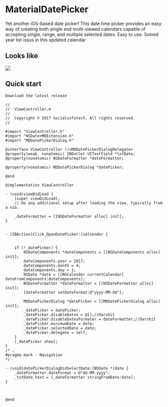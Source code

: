 # MaterialDatePicker

Yet another iOS-based date picker!  This date time picker provides an easy way of creating both single and multi-viewed calendars capable of accepting single, range, and multiple selected dates.  Easy to use. Solved year list issus in this updated calendar



## Looks like

<img src="https://raw.githubusercontent.com/fpt-software/Material-Controls-For-iOS/master/Screenshots/MDDatePicker.gif" />



## Quick start

```
Download the latest release

//
//  ViewController.m
//
//  Copyright © 2017 Socialinfotech. All rights reserved.
//

#import "ViewController.h"
#import "NSDate+MDExtension.h"
#import "MDDatePickerDialog.h"

@interface ViewController ()<MDDatePickerDialogDelegate>
@property(weak, nonatomic) IBOutlet UITextField *txtDate;
@property(nonatomic) NSDateFormatter *dateFormatter;

@property(nonatomic) MDDatePickerDialog *datePicker;

@end

@implementation ViewController

- (void)viewDidLoad {
    [super viewDidLoad];
    // Do any additional setup after loading the view, typically from a nib.

    _dateFormatter = [[NSDateFormatter alloc] init];
}


- (IBAction)Click_OpenDatePicker:(id)sender {

  
    if (!_datePicker) {
        NSDateComponents *dateComponents = [[NSDateComponents alloc] init];
        dateComponents.year = 2017;
        dateComponents.month = 4;
        dateComponents.day = 1;
        NSDate *date = [[NSCalendar currentCalendar] dateFromComponents:dateComponents];
        NSDateFormatter *dateFormatter = [[NSDateFormatter alloc] init];
        [dateFormatter setDateFormat:@"yyyy-MM-dd"];

        MDDatePickerDialog *datePicker = [[MDDatePickerDialog alloc] init];
        _datePicker = datePicker;
        _datePicker.disableDates = @[];//Darshit
        _datePicker.disableDatesFormater = dateFormatter;//Darshit
        _datePicker.minimumDate = date;
        _datePicker.selectedDate = date;
        _datePicker.delegate = self;
    }
    [_datePicker show];
}
/* ;
#pragma mark - Navigation
*/

- (void)datePickerDialogDidSelectDate:(NSDate *)date {
    _dateFormatter.dateFormat = @"dd-MM-yyyy";
    _txtDate.text = [_dateFormatter stringFromDate:date];
}



@end
```
